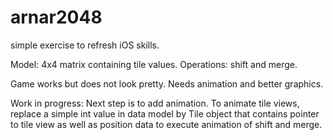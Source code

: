 # arnar2048

simple exercise to refresh iOS skills.

Model: 4x4 matrix containing tile values.
Operations: shift and merge.

Game works but does not look pretty. Needs animation and better graphics.

Work in progress:
Next step is to add animation. To animate tile views, replace a simple int value in data model by Tile object that contains pointer to tile view as well as position data to execute animation of shift and merge.

